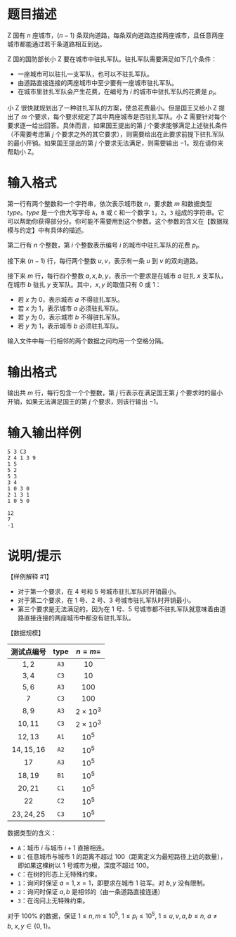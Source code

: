 # 题目描述

Z 国有 $n$ 座城市，$(n-1)$ 条双向道路，每条双向道路连接两座城市，且任意两座城市都能通过若干条道路相互到达。

Z 国的国防部长小 Z 要在城市中驻扎军队。驻扎军队需要满足如下几个条件：

* 一座城市可以驻扎一支军队，也可以不驻扎军队。
* 由道路直接连接的两座城市中至少要有一座城市驻扎军队。
* 在城市里驻扎军队会产生花费，在编号为 $i$ 的城市中驻扎军队的花费是 $p_i$。

小 Z 很快就规划出了一种驻扎军队的方案，使总花费最小。但是国王又给小 Z 提出了 $m$ 个要求，每个要求规定了其中两座城市是否驻扎军队。小 Z 需要针对每个要求逐一给出回答。具体而言，如果国王提出的第 $j$ 个要求能够满足上述驻扎条件（不需要考虑第 $j$ 个要求之外的其它要求），则需要给出在此要求前提下驻扎军队的最小开销。如果国王提出的第 $j$ 个要求无法满足，则需要输出 $-1$。现在请你来帮助小 Z。

# 输入格式

第一行有两个整数和一个字符串，依次表示城市数 $n$，要求数 $m$ 和数据类型 $type$。$type$ 是一个由大写字母 `A`，`B` 或 `C` 和一个数字 `1`，`2`，`3` 组成的字符串。它可以帮助你获得部分分。你可能不需要用到这个参数。这个参数的含义在【数据规模与约定】中有具体的描述。

第二行有 $n$ 个整数，第 $i$ 个整数表示编号 $i$ 的城市中驻扎军队的花费 $p_i$。

接下来 $(n-1)$ 行，每行两个整数 $u,v$，表示有一条 $u$ 到 $v$ 的双向道路。

接下来 $m$ 行，每行四个整数 $a,x,b,y$，表示一个要求是在城市 $a$ 驻扎 $x$ 支军队，在城市 $b$ 驻扎 $y$ 支军队。其中，$x,y$ 的取值只有 $0$ 或 $1$：

* 若 $x$ 为 $0$，表示城市 $a$ 不得驻扎军队。
* 若 $x$ 为 $1$，表示城市 $a$ 必须驻扎军队。
* 若 $y$ 为 $0$，表示城市 $b$ 不得驻扎军队。
* 若 $y$ 为 $1$，表示城市 $b$ 必须驻扎军队。

输入文件中每一行相邻的两个数据之间均用一个空格分隔。

# 输出格式

输出共 $m$ 行，每行包含一个个整数，第 $j$ 行表示在满足国王第 $j$ 个要求时的最小开销，如果无法满足国王的第 $j$ 个要求，则该行输出 $-1$。

# 输入输出样例

```input1
5 3 C3
2 4 1 3 9
1 5
5 2
5 3
3 4
1 0 3 0
2 1 3 1
1 0 5 0

```

```output1
12
7
-1
```

# 说明/提示

【样例解释 #1】

* 对于第一个要求，在 $4$ 号和 $5$ 号城市驻扎军队时开销最小。
* 对于第二个要求，在 $1$ 号、$2$ 号、$3$ 号城市驻扎军队时开销最小。
* 第三个要求是无法满足的，因为在 $1$ 号、$5$ 号城市都不驻扎军队就意味着由道路直接连接的两座城市中都没有驻扎军队。

【数据规模】

|  测试点编号  | $\text{type}$ |     $n = m=$      |
| :----------: | :-----------: | :---------------: |
|    $1,2$     |     `A3`      |       $10$        |
|    $3,4$     |     `C3`      |       $10$        |
|    $5,6$     |     `A3`      |       $100$       |
|     $7$      |     `C3`      |       $100$       |
|    $8,9$     |     `A3`      | $2 \times {10}^3$ |
|   $10,11$    |     `C3`      | $2 \times {10}^3$ |
|   $12,13$    |     `A1`      |     ${10}^5$      |
| $14, 15, 16$ |     `A2`      |     ${10}^5$      |
|     $17$     |     `A3`      |     ${10}^5$      |
|   $18,19$    |     `B1`      |     ${10}^5$      |
|   $20,21$    |     `C1`      |     ${10}^5$      |
|     $22$     |     `C2`      |     ${10}^5$      |
| $23, 24, 25$ |     `C3`      |     ${10}^5$      |

数据类型的含义：

* `A`：城市 $i$ 与城市 $i+1$ 直接相连。
* `B`：任意城市与城市 $1$ 的距离不超过 $100$（距离定义为最短路径上边的数量），即如果这棵树以 $1$ 号城市为根，深度不超过 $100$。
* `C`：在树的形态上无特殊约束。
* `1`：询问时保证 $a = 1,x = 1$，即要求在城市 $1$ 驻军。对 $b,y$ 没有限制。
* `2`：询问时保证 $a,b$ 是相邻的（由一条道路直接连通）
* `3`：在询问上无特殊约束。

对于 $100 \%$ 的数据，保证 $1 \leq n,m \leq {10}^5,~1 \leq p_i \leq {10}^5,~1 \leq u,v,a,b \leq n,~a \neq b,~x,y \in \{0, 1 \}$。
